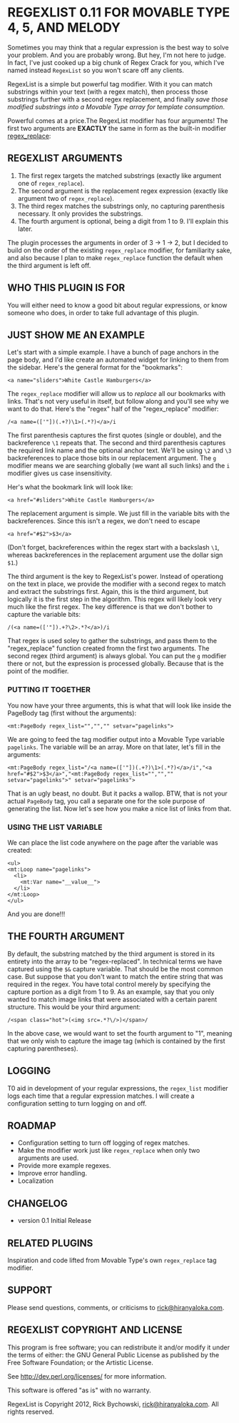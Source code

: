 # REGEXLIST 0.11 FOR MOVABLE TYPE 4, 5, AND MELODY #

Sometimes you may think that a regular expression is the best way to solve your problem. And you are probably wrong. But hey, I'm not here to judge. In fact, I've just cooked up a big chunk of Regex Crack for you, which I've named instead  `RegexList` so you won't scare off any clients.

RegexList is a simple but powerful tag modifier.  With it you can match substrings within your text (with a regex match), then process those substrings further with a second regex replacement, and finally _save those modified substrings into a Movable Type array for template consumption_.

Powerful comes at a price.The RegexList modifier has four arguments! The first two arguments are **EXACTLY** the same in form as the built-in modifier [regex_replace](http://www.movabletype.org/documentation/appendices/modifiers/regex-replace.html):

## REGEXLIST ARGUMENTS ##
1. The first regex targets the matched substrings (exactly like argument one of `regex_replace`).
2. The second argument is the replacement regex expression (exactly like argument two of `regex_replace`).
3. The third regex matches the substrings only, no capturing parenthesis necessary. It only provides the substrings.
4. The fourth argument is optional, being a digit from 1 to 9. I'll explain this later.

The plugin processes the arguments in order of 3 -> 1 -> 2, but I decided to build on the order of the existing `regex_replace` modifier, for familiarity sake, and also because I plan to make `regex_replace` function the default when the third argument is left off.

## WHO THIS  PLUGIN IS FOR ##
You will either need to know a good bit about regular expressions, or know someone who does, in order to take full advantage of this plugin.

## JUST SHOW ME AN EXAMPLE ##

Let's start with a simple example. I have a bunch of page anchors in the page body, and I'd like create an automated widget for linking to them from the sidebar. Here's the general format for the "bookmarks":

    <a name="sliders">White Castle Hamburgers</a>

The `regex_replace` modifier will allow us to _replace_ all our bookmarks with links. That's not very useful in itself, but follow along and you'll see why we want to do that. Here's the "regex" half of the "regex_replace" modifier:

    /<a name=(['"])(.+?)\1>(.*?)</a>/i

The first parenthesis captures the first quotes (single or double), and the backreference `\1` repeats that. The second and third parenthesis captures the required link name and the optional anchor text. We'll be using `\2` and `\3` backreferences to place those bits in our replacement argument. The `g` modifier means we are searching globally (we want all such links) and the `i` modifier gives us case insensitivity.

Her's what the bookmark link will look like:

    <a href="#sliders">White Castle Hamburgers</a>

The replacement argument is simple. We just fill in the variable bits with the backreferences. Since this isn't a regex, we don't need to escape 

    <a href="#$2">$3</a>

(Don't forget, backreferences within the regex start with a backslash `\1`, whereas backreferences in the replacement argument use the dollar sign `$1`.)

The third argument is the key to RegexList's power. Instead of operationg on the text in place, we provide the modifier with a second regex to match and extract the substrings first. Again, this is the third argument, but logically it is the first step in the algorithm. This regex will likely look very much like the first regex. The key difference is that we don't bother to capture the variable bits:

    /(<a name=(['"]).+?\2>.*?</a>)/i

That regex is used soley to gather the substrings, and pass them to the "regex_replace" function created fromn the first two arguments. The second regex (third argument) is always global. You can put the `g` modifier there or not, but the expression is processed globally. Because that is the point of the modifier.

###  PUTTING  IT TOGETHER ###

You now have your three arguments, this is what that will look like inside the PageBody tag (first without the arguments):

    <mt:PageBody regex_list="","","" setvar="pagelinks">

We are going to feed the tag modifier output into a Movable Type variable `pagelinks`. The variable will be an array. More on that later, let's fill in the arguments:

    <mt:PageBody regex_list="/<a name=(['"])(.+?)\1>(.*?)</a>/i","<a href="#$2">$3</a>","<mt:PageBody regex_list="","","" setvar="pagelinks">" setvar="pagelinks">

That is an ugly beast, no doubt. But it packs a wallop. BTW, that is not your actual `PageBody` tag, you call a separate one for the sole purpose of generating the list. Now let's see how you make a nice list of links from that.

   

### USING THE LIST VARIABLE ###

We can place the list code anywhere on the page after the variable was created: 

    <ul>
    <mt:Loop name="pagelinks">
      <li>
        <mt:Var name="__value__">
      </li>
    </mt:Loop>
    </ul>

And you are done!!!

## THE FOURTH ARGUMENT ##
By default, the substring matched by the third argument is stored in its entirety into the array to be "regex-replaced". In technical terms we have captured using the `$&` capture variable. That should be the most common case. But suppose that you don't want to match the entire string that was required in the regex. You have total control merely by specifying the capture portion as a digit from 1 to 9. As an example, say that you only wanted to match image links that were associated with a certain parent structure. This would be your third argument:

    /<span class="hot">(<img src=.*?\/>)</span>/
    
In the above case, we would want to set the fourth argument to "1", meaning that we only wish to capture the image tag (which is contained by the first capturing parentheses).

## LOGGING ##
T0 aid in development of your regular expressions, the `regex_list` modifier logs each time that a regular expression matches. I will create a configuration setting to turn logging on and off.

## ROADMAP ##
- Configuration setting to turn off logging of regex matches.
- Make the modifier work just like `regex_replace` when only two arguments are used.
- Provide more example regexes.
- Improve error handling.
- Localization

## CHANGELOG ##
- version 0.1  Initial Release

##  RELATED PLUGINS ##
Inspiration and code lifted from Movable Type's own `regex_replace` tag modifier.

## SUPPORT ##
Please send questions, comments, or criticisms to rick@hiranyaloka.com.

## REGEXLIST COPYRIGHT AND LICENSE ##

This program is free software; you can redistribute it and/or modify it
under the terms of either: the GNU General Public License as published
by the Free Software Foundation; or the Artistic License.

See http://dev.perl.org/licenses/ for more information.

This software is offered "as is" with no warranty.

RegexList is Copyright 2012, Rick Bychowski, rick@hiranyaloka.com.
All rights reserved.
